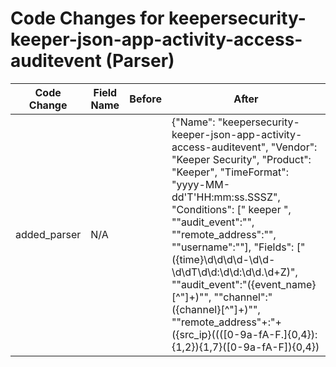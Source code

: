 # Code Changes for keepersecurity-keeper-json-app-activity-access-auditevent (Parser)

| Code Change | Field Name | Before | After |
|-------------|------------|--------|-------|
| added_parser | N/A |  | {"Name": "keepersecurity-keeper-json-app-activity-access-auditevent", "Vendor": "Keeper Security", "Product": "Keeper", "TimeFormat": "yyyy-MM-dd'T'HH:mm:ss.SSSZ", "Conditions": [" keeper ", "\"audit_event\":\"", "\"remote_address\":\"", "\"username\":\""], "Fields": ["({time}\d\d\d\d-\d\d-\d\dT\d\d:\d\d:\d\d.\d+Z)", "\"audit_event\":\"({event_name}[^\"]+)\"", "\"channel\":\"({channel}[^\"]+)\"", "\"remote_address\"+:\"+({src_ip}((([0-9a-fA-F.]{0,4}):{1,2}){1,7}([0-9a-fA-F]){0,4})|(((25[0-5]|(2[0-4]|1\d|[0-9]|)\d)\.?\b){4}))(:({src_port}\d+))?", "\"category\":\"({category}[^\"]+)\"", "\"client_version\":\"({client_version}[^\"]+)\"", "\"username\"+:\"(({email_address}([A-Za-z0-9]+[!#$%&'+\/=?^_`~.\-])*[A-Za-z0-9]+@({email_domain}[^\]\s\"\\,;\|]+\.[^\]\s\"\\,;\|]+))|({user}[\w\.\-\!\#\^\~]{1,40}\$?)(@({domain}[^\s\"@]+))?)\""], "ParserVersion": "v1.0.0"} |